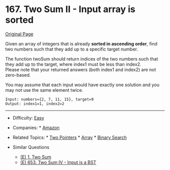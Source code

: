 # 167. Two Sum II - Input array is sorted

[Original Page](https://leetcode.com/problems/two-sum-ii-input-array-is-sorted/description/)

Given an array of integers that is already **sorted in ascending order**, find two numbers such that they add up to a specific target number.

The function twoSum should return indices of the two numbers such that they add up to the target, where index1 must be less than index2.   
Please note that your returned answers (both index1 and index2) are not zero-based.

You may assume that each input would have exactly one solution and you may not use the same element twice.

```
Input: numbers={2, 7, 11, 15}, target=9
Output: index1=1, index2=2
```
---

* Difficulty: [Easy](https://leetcode.com/problemset/all/?difficulty=Easy)
* Companies:  * [Amazon](https://leetcode.com/company/amazon/)
* Related Topics: * [Two Pointers](https://leetcode.com/tag/two-pointers/)  * [Array](https://leetcode.com/tag/array/)  * [Binary Search](https://leetcode.com/tag/binary-search/)
   
* Similar Questions 
  * [(E) 1. Two Sum](https://leetcode.com/problems/two-sum/description/)
  * [(E) 653. Two Sum IV - Input is a BST](https://leetcode.com/problems/two-sum-iv-input-is-a-bst/description/)
